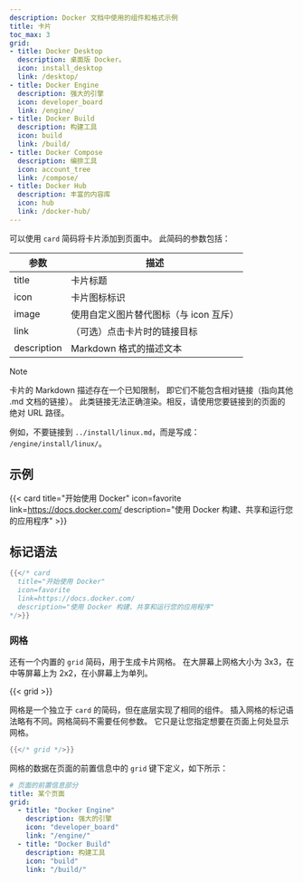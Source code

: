 ```yaml
---
description: Docker 文档中使用的组件和格式示例
title: 卡片
toc_max: 3
grid:
- title: Docker Desktop
  description: 桌面版 Docker。
  icon: install_desktop
  link: /desktop/
- title: Docker Engine
  description: 强大的引擎
  icon: developer_board
  link: /engine/
- title: Docker Build
  description: 构建工具
  icon: build
  link: /build/
- title: Docker Compose
  description: 编排工具
  icon: account_tree
  link: /compose/
- title: Docker Hub
  description: 丰富的内容库
  icon: hub
  link: /docker-hub/
---
```


可以使用 `card` 简码将卡片添加到页面中。
此简码的参数包括：

| 参数        | 描述                                                     |
| ----------- | -------------------------------------------------------- |
| title       | 卡片标题                                                 |
| icon        | 卡片图标标识                                             |
| image       | 使用自定义图片替代图标（与 icon 互斥）                  |
| link        | （可选）点击卡片时的链接目标                            |
| description | Markdown 格式的描述文本                                  |

> [!NOTE]
>
> 卡片的 Markdown 描述存在一个已知限制，
> 即它们不能包含相对链接（指向其他 .md 文档的链接）。
> 此类链接无法正确渲染。相反，请使用您要链接到的页面的
> 绝对 URL 路径。
>
> 例如，不要链接到 `../install/linux.md`，而是写成：
> `/engine/install/linux/`。

## 示例

{{< card
  title="开始使用 Docker"
  icon=favorite
  link=https://docs.docker.com/
  description="使用 Docker 构建、共享和运行您的应用程序" >}}

## 标记语法

```go
{{</* card
  title="开始使用 Docker"
  icon=favorite
  link=https://docs.docker.com/
  description="使用 Docker 构建、共享和运行您的应用程序"
*/>}}
```

### 网格

还有一个内置的 `grid` 简码，用于生成卡片网格。
在大屏幕上网格大小为 3x3，在中等屏幕上为 2x2，在小屏幕上为单列。

{{< grid >}}

网格是一个独立于 `card` 的简码，但在底层实现了相同的组件。
插入网格的标记语法略有不同。网格简码不需要任何参数。
它只是让您指定想要在页面上何处显示网格。

```go
{{</* grid */>}}
```

网格的数据在页面的前置信息中的 `grid` 键下定义，如下所示：

```yaml
# 页面的前置信息部分
title: 某个页面
grid:
  - title: "Docker Engine"
    description: 强大的引擎
    icon: "developer_board"
    link: "/engine/"
  - title: "Docker Build"
    description: 构建工具
    icon: "build"
    link: "/build/"
```